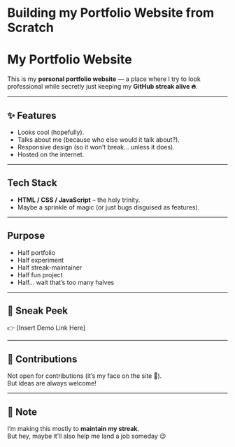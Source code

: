 # Building my Portfolio Website from Scratch 
# My Portfolio Website  

This is my **personal portfolio website** — a place where I try to look professional while secretly just keeping my **GitHub streak alive 🔥**.  

---

## ✨ Features  
- Looks cool (hopefully).  
- Talks about me (because who else would it talk about?).  
- Responsive design (so it won’t break… unless it does).  
- Hosted on the internet.  

---

## Tech Stack  
- **HTML / CSS / JavaScript** – the holy trinity.  
- Maybe a sprinkle of magic (or just bugs disguised as features).  

---

## Purpose  
- Half portfolio  
- Half experiment  
- Half streak-maintainer  
- Half fun project  
- Half… wait that’s too many halves 

---

## 📸 Sneak Peek  
👉 [Insert Demo Link Here]  

---

## 🤝 Contributions  
Not open for contributions (it’s my face on the site 👀).  
But ideas are always welcome!  

---

## 📌 Note  
I’m making this mostly to **maintain my streak**.  
But hey, maybe it’ll also help me land a job someday 😉  
